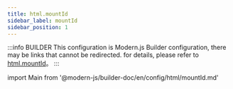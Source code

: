 ```yaml
---
title: html.mountId
sidebar_label: mountId
sidebar_position: 1
---
```


:::info BUILDER
This configuration is Modern.js Builder configuration, there may be links that cannot be redirected. for details, please refer to [html.mountId](https://modernjs.dev/builder/zh/api/config-html.html#html-mountid)。
:::

import Main from '@modern-js/builder-doc/en/config/html/mountId.md'

<Main />
